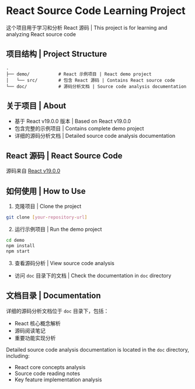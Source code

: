 # React Source Code Learning Project

这个项目用于学习和分析 React 源码 | This project is for learning and analyzing React source code

## 项目结构 | Project Structure

```
.
├── demo/           # React 示例项目 | React demo project
│   └── src/        # 包含 React 源码 | Contains React source code
└── doc/            # 源码分析文档 | Source code analysis documentation
```

## 关于项目 | About

- 基于 React v19.0.0 版本 | Based on React v19.0.0
- 包含完整的示例项目 | Contains complete demo project
- 详细的源码分析文档 | Detailed source code analysis documentation

## React 源码 | React Source Code

源码来自 [React v19.0.0](https://github.com/facebook/react/tree/v19.0.0)

## 如何使用 | How to Use

1. 克隆项目 | Clone the project
```bash
git clone [your-repository-url]
```

2. 运行示例项目 | Run the demo project
```bash
cd demo
npm install
npm start
```

3. 查看源码分析 | View source code analysis
- 访问 `doc` 目录下的文档 | Check the documentation in `doc` directory

## 文档目录 | Documentation

详细的源码分析文档位于 `doc` 目录下，包括：
- React 核心概念解析
- 源码阅读笔记
- 重要功能实现分析

Detailed source code analysis documentation is located in the `doc` directory, including:
- React core concepts analysis
- Source code reading notes
- Key feature implementation analysis
